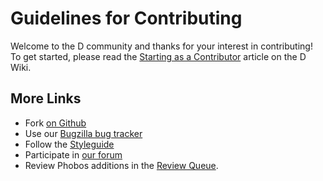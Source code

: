 Guidelines for Contributing
===========================

Welcome to the D community and thanks for your interest in contributing! To get started, please read the [Starting as a Contributor](http://wiki.dlang.org/Starting_as_a_Contributor) article on the D Wiki.

More Links
----------

* Fork [on Github](https://github.com/D-Programming-Language/phobos)
* Use our [Bugzilla bug tracker](http://d.puremagic.com/issues/)
* Follow the [Styleguide](http://dlang.org/dstyle.html)
* Participate in [our forum](http://forum.dlang.org/)
* Review Phobos additions in the [Review Queue](http://wiki.dlang.org/Review_Queue).